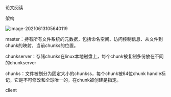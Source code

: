 论文阅读

架构

![image-20210613105640119](C:\Users\zsh\AppData\Roaming\Typora\typora-user-images\image-20210613105640119.png)

master：持有所有文件系统的元数据，包括命名空间、访问控制信息、从文件到chunk的映射，当前chunks的位置。

chunkserver：存储chunks在linux本地磁盘上，每个chunk被复制多份放在不同的chunkserver

chunks：文件被划分为固定大小的chunkss，每个chunk被64位chunk handle标记，它是不可修改和全球唯一的，在chunk被创建是指定。

client





